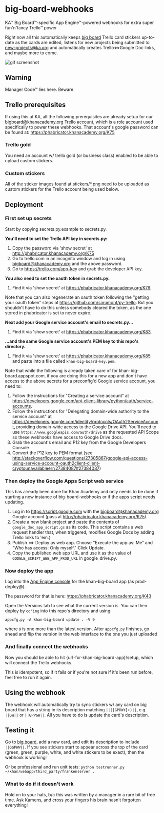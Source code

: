 # big-board-webhooks

KA™ Big Board™-specific App Engine™-powered webhooks for extra super
fun'n'fancy Trello™ power

Right now all this automatically keeps
[big board](http://khanacademy.org/r/big-board) Trello card stickers up-to-date
as the cards are edited, listens for new projects being submitted to
new-projects@ka.org and automatically creates Trello<=>Google Doc links, and
maybe more to come.

![gif screenshot](https://raw.githubusercontent.com/kamens/big-board-webhooks/master/stickers.gif?token=AAGmqnghRKX1knCFMNlMEWNLrOsJeKPmks5VidA8wA%3D%3D)

## Warning

Manager Code™ lies here. Beware.

## Trello prerequisites

If using this at KA, all the following prerequisites are already setup for our
bigboard@khanacademy.org Trello account, which is a role account used
specifically to power these webhooks. That account's google password can be
found at: https://phabricator.khanacademy.org/K75

### Trello gold

You need an account w/ trello gold (or business class) enabled to be able to
upload custom stickers.

### Custom stickers

All of the sticker images found at stickers/\*.png need to be uploaded as
custom stickers for the Trello account being used below.

## Deployment

### First set up secrets

Start by copying secrets.py.example to secrets.py.

**You'll need to set the Trello API key in secrets.py:**
 1. Copy the password via 'show secret' at
    http://phabricator.khanacademy.org/K75
 2. Go to trello.com in an incognito window and log in using
    bigboard@khanacademy.org and the above password.
 3. Go to https://trello.com/app-key and grab the developer API key.

**You also need to set the oauth token in secrets.py.**
 1. Find it via 'show secret' at https://phabricator.khanacademy.org/K76.

Note that you can also regenerate an oauth token following the "getting your
    oauth token" steps at https://github.com/sarumont/py-trello. But you
    shouldn't have to do this unless somebody cleared the token, as the one
    stored in phabricator is set to never expire.

**Next add your Google service account's email to secrets.py...**
 1. Find it via 'show secret' at https://phabricator.khanacademy.org/K83.

**...and the same Google service account's PEM key to this repo's directory.**
 1. Find it via 'show secret' at https://phabricator.khanacademy.org/K85 and
    paste into a file called `khan-big-board-key.pem`.

Note that while the following is already taken care of for
    khan-big-board.appspot.com, if you are doing this for a new app and don't
    have access to the above secrets for a preconfig'd Google service account,
    you need to:
 1. Follow the instructions for "Creating a service account" at https://developers.google.com/api-client-library/python/auth/service-accounts.
 2. Follow the instructions for "Delegating domain-wide authority to the
    service account" at
    https://developers.google.com/identity/protocols/OAuth2ServiceAccount,
    providing domain-wide access to the Google Drive API. You'll need to use
    `https://www.googleapis.com/auth/drive` as the requested API Scope so
    these webhooks have access to Google Drive docs.
 3. Grab the account's email and P12 key from the Google Developers Console
 4. Convert the P12 key to PEM format (see http://stackoverflow.com/questions/27305867/google-api-access-using-service-account-oauth2client-client-cryptounavailableerr/27384087#27384087)



### Then deploy the Google Apps Script web service

This has already been done for Khan Academy and only needs to be done if
starting a new instance of big-board-webhooks or if the apps script needs
updating.

 1. Log in to https://script.google.com with the bigboard@khanacademy.org
 Google account (pass at http://phabricator.khanacademy.org/K75).
 2. Create a new blank project and paste the contents of
 `google_doc_app_script.gs` as its code. This script contains a web request
 handler that, when triggered, modifies Google Docs by adding Trello links to
 'em.)
 3. Publish ==> Deploy as web app. Choose "Execute the app as: Me" and "Who has
 access: Only myself." Click Update.
 4. Copy the published web app URL and use it as the value of
 `GOOGLE_SCRIPT_WEB_APP_PROD_URL` in google_drive.py.



### Now deploy the app

Log into the [App Engine console](http://appspot.com) for the khan-big-board
app (as prod-deploy@).

The password for that is here:
    https://phabricator.khanacademy.org/K43

Open the Versions tab to see what the current version is.
You can then deploy by ```cd'ing``` into this repo's directory and using

```
appcfg.py -A khan-big-board update . -V 9
```

where `9` is one more than the latest version.
After `appcfg.py` finishes, go ahead and flip the version in the
web interface to the one you just uploaded.

### And finally connect the webhooks

Now you should be able to hit {url-for-khan-big-board-app}/setup, which will
connect the Trello webhooks.

This is idempotent, so if it fails or if you're not sure if it's been run
before, feel free to run it again.

## Using the webhook

The webhook will automatically try to sync stickers w/ any card on big board
that has a string in its description matching ```||([GPRWY]+)||```, e.g.
```||GW||``` or ```||GPPGW||```.
All you have to do is update the card's description.

## Testing it

Go to [big board](http://khanacademy.org/r/big-board), add a new card, and edit
its description to include ```||GGPWW||```. If you see stickers start to appear
across the top of the card (green, green, purple, white, and white stickers to
be exact), then the webhook is working!

Or be professional and run unit tests:
`python testrunner.py ~/khan/webapp/third_party/frankenserver .`

### What to do if it doesn't work

Hold on to your hats, b/c this was written by a manager in a rare bit of free
time. Ask Kamens, and cross your fingers his brain hasn't forgotten everything!

